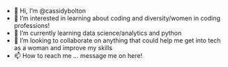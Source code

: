 - 👋 Hi, I’m @cassidybolton
- 👀 I’m interested in learning about coding and diversity/women in coding professions!
- 🌱 I’m currently learning data science/analytics and python
- 💞️ I’m looking to collaborate on anything that could help me get into tech as a woman and improve my skills
- 📫 How to reach me ... message me on here!

